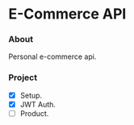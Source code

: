 # E-Commerce API

### About

Personal e-commerce api.

### Project

- [x] Setup.
- [x] JWT Auth.
- [ ] Product.
